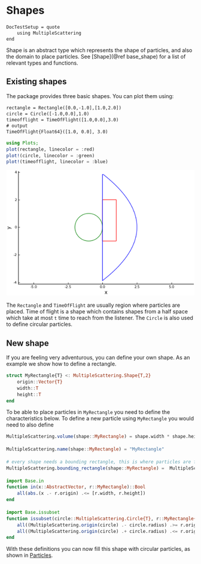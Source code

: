# Shapes

```@meta
DocTestSetup = quote
    using MultipleScattering
end
```
Shape is an abstract type which represents the shape of particles, and also the domain to place particles. See [Shape](@ref base_shape) for a list of relevant types and functions.


## Existing shapes
The package provides three basic shapes. You can plot them using:
```jldoctest intro; output = false
rectangle = Rectangle([0.0,-1.0],[1.0,2.0])
circle = Circle([-1.0,0.0],1.0)
timeofflight = TimeOfFlight([1.0,0.0],3.0)
# output
TimeOfFlight{Float64}([1.0, 0.0], 3.0)
```
```julia
using Plots;
plot(rectangle, linecolor = :red)
plot!(circle, linecolor = :green)
plot!(timeofflight, linecolor = :blue)
```
![Plot the three shapes](../media/shapes.png)

The `Rectangle` and `TimeOfFlight` are usually region where particles are placed. Time of flight is a shape which contains shapes from a half space which take at most `t` time to reach from the listener. The `Circle` is also used to define circular particles.

## New shape
If you are feeling very adventurous, you can define your own shape. As an example we show how to define a rectangle.
```julia
struct MyRectangle{T} <: MultipleScattering.Shape{T,2}
    origin::Vector{T}
    width::T
    height::T
end
```

To be able to place particles in `MyRectangle` you need to define the characteristics below. To define a new particle using `MyRectangle` you would need to also define
```julia
MultipleScattering.volume(shape::MyRectangle) = shape.width * shape.height

MultipleScattering.name(shape::MyRectangle) = "MyRectangle"

# every shape needs a bounding rectangle, this is where particles are first placed.
MultipleScattering.bounding_rectangle(shape::MyRectangle) =  MultipleScattering.Rectangle(shape.origin, shape.width, shape.height)

import Base.in
function in(x::AbstractVector, r::MyRectangle)::Bool
    all(abs.(x .- r.origin) .<= [r.width, r.height])
end

import Base.issubset
function issubset(circle::MultipleScattering.Circle{T}, r::MyRectangle{T}) where {T}
    all((MultipleScattering.origin(circle) .- circle.radius) .>= r.origin - [r.width/2.0, r.height/2.0]) &&
    all((MultipleScattering.origin(circle) .+ circle.radius) .<= r.origin + [r.width/2.0, r.height/2.0])
end
```
With these definitions you can now fill this shape with circular particles, as shown in [Particles](@ref).
